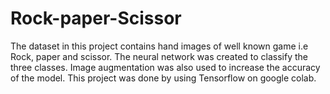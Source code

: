 # Rock-paper-Scissor

The dataset in this project contains hand images of well known game i.e Rock, paper and scissor. The neural network was created to classify the three classes. Image augmentation was also used to increase the accuracy of the model. This project was done by using Tensorflow on google colab.
